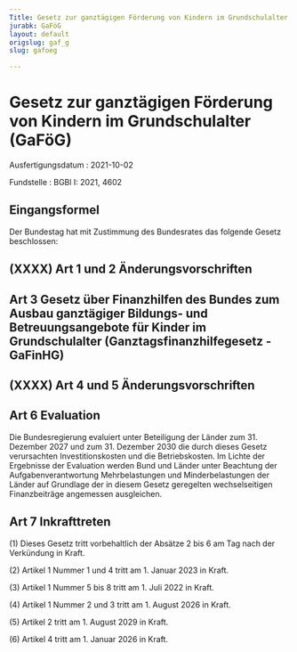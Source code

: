 ```yaml
---
Title: Gesetz zur ganztägigen Förderung von Kindern im Grundschulalter
jurabk: GaFöG
layout: default
origslug: gaf_g
slug: gafoeg

---
```


# Gesetz zur ganztägigen Förderung von Kindern im Grundschulalter (GaFöG)

Ausfertigungsdatum
:   2021-10-02

Fundstelle
:   BGBl I: 2021, 4602


## Eingangsformel

Der Bundestag hat mit Zustimmung des Bundesrates das folgende Gesetz
beschlossen:


## (XXXX) Art 1 und 2 Änderungsvorschriften


## Art 3 Gesetz über Finanzhilfen des Bundes zum Ausbau ganztägiger Bildungs- und Betreuungsangebote für Kinder im Grundschulalter (Ganztagsfinanzhilfegesetz - GaFinHG)


## (XXXX) Art 4 und 5 Änderungsvorschriften


## Art 6 Evaluation

Die Bundesregierung evaluiert unter Beteiligung der Länder zum 31.
Dezember 2027 und zum 31. Dezember 2030 die durch dieses Gesetz
verursachten Investitionskosten und die Betriebskosten. Im Lichte der
Ergebnisse der Evaluation werden Bund und Länder unter Beachtung der
Aufgabenverantwortung Mehrbelastungen und Minderbelastungen der Länder
auf Grundlage der in diesem Gesetz geregelten wechselseitigen
Finanzbeiträge angemessen ausgleichen.


## Art 7 Inkrafttreten

(1) Dieses Gesetz tritt vorbehaltlich der Absätze 2 bis 6 am Tag nach
der Verkündung in Kraft.

(2) Artikel 1 Nummer 1 und 4 tritt am 1. Januar 2023 in Kraft.

(3) Artikel 1 Nummer 5 bis 8 tritt am 1. Juli 2022 in Kraft.

(4) Artikel 1 Nummer 2 und 3 tritt am 1. August 2026 in Kraft.

(5) Artikel 2 tritt am 1. August 2029 in Kraft.

(6) Artikel 4 tritt am 1. Januar 2026 in Kraft.

